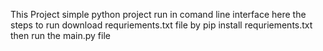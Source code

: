 This Project simple python project run in comand line interface
here the steps to run
download requriements.txt file by pip install  requriements.txt
then run the main.py file
